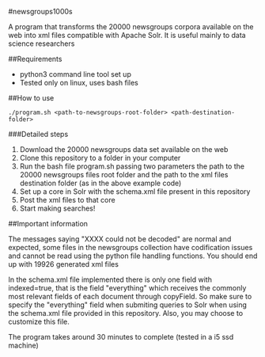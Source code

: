 #newsgroups1000s

A program that transforms the 20000 newsgroups corpora available on the web into xml files compatible with Apache Solr. It is useful mainly to data science researchers


##Requirements

* python3 command line tool set up
* Tested only on linux, uses bash files

##How to use

```
./program.sh <path-to-newsgroups-root-folder> <path-destination-folder>
```

###Detailed steps
1. Download the 20000 newsgroups data set available on the web
2. Clone this repository to a folder in your computer
3. Run the bash file program.sh passing two parameters the path to the 20000 newsgroups files root folder and the path to the xml files destination folder (as in the above example code)
4. Set up a core in Solr with the schema.xml file present in this repository
5. Post the xml files to that core
6. Start making searches!

##Important information

The messages saying "XXXX could not be decoded" are normal and expected, some files in the newsgroups collection have codification issues and cannot be read using the python file handling functions. You should end up with 19926 generated xml files

In the schema.xml file implemented there is only one field with indexed=true, that is the field "everything" which receives the commonly most relevant fields of each document through copyField. So make sure to specify the "everything" field when submiting queries to Solr when using the schema.xml file provided in this repository. Also, you may choose to customize this file.

The program takes around 30 minutes to complete (tested in a i5 ssd machine)
